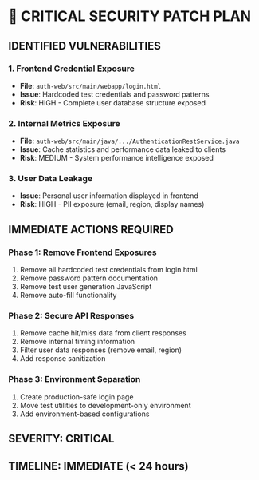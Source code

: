 # 🚨 CRITICAL SECURITY PATCH PLAN

## IDENTIFIED VULNERABILITIES

### 1. Frontend Credential Exposure
- **File**: `auth-web/src/main/webapp/login.html`
- **Issue**: Hardcoded test credentials and password patterns
- **Risk**: HIGH - Complete user database structure exposed

### 2. Internal Metrics Exposure  
- **File**: `auth-web/src/main/java/.../AuthenticationRestService.java`
- **Issue**: Cache statistics and performance data leaked to clients
- **Risk**: MEDIUM - System performance intelligence exposed

### 3. User Data Leakage
- **Issue**: Personal user information displayed in frontend
- **Risk**: HIGH - PII exposure (email, region, display names)

## IMMEDIATE ACTIONS REQUIRED

### Phase 1: Remove Frontend Exposures
1. Remove all hardcoded test credentials from login.html
2. Remove password pattern documentation
3. Remove test user generation JavaScript
4. Remove auto-fill functionality

### Phase 2: Secure API Responses
1. Remove cache hit/miss data from client responses
2. Remove internal timing information
3. Filter user data responses (remove email, region)
4. Add response sanitization

### Phase 3: Environment Separation
1. Create production-safe login page
2. Move test utilities to development-only environment
3. Add environment-based configurations

## SEVERITY: CRITICAL
## TIMELINE: IMMEDIATE (< 24 hours)